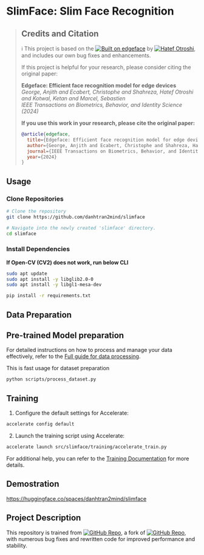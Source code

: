 # SlimFace: Slim Face Recognition

> ## Credits and Citation
>
> ℹ️ This project is based on the [![Built on edgeface](https://img.shields.io/badge/Built%20on-otroshi%2Fedgeface-blue?style=flat&logo=github)](https://github.com/otroshi/edgeface) by [![Hatef Otroshi](https://img.shields.io/badge/GitHub-Hatef_Otroshi-blue?style=flat&logo=github)](https://github.com/otroshi), and includes our own bug fixes and enhancements.
>
> If this project is helpful for your research, please consider citing the original paper:
>
> **Edgeface: Efficient face recognition model for edge devices**  
> *George, Anjith and Ecabert, Christophe and Shahreza, Hatef Otroshi and Kotwal, Ketan and Marcel, Sebastien*  
> *IEEE Transactions on Biometrics, Behavior, and Identity Science (2024)*
>
> **If you use this work in your research, please cite the original paper:**
> ```bibtex
> @article{edgeface,
>   title={Edgeface: Efficient face recognition model for edge devices},
>   author={George, Anjith and Ecabert, Christophe and Shahreza, Hatef Otroshi and Kotwal, Ketan and Marcel, Sebastien},
>   journal={IEEE Transactions on Biometrics, Behavior, and Identity Science},
>   year={2024}
> }
> ```


## Usage
### Clone Repositories
```bash
# Clone the repository
git clone https://github.com/danhtran2mind/slimface

# Navigate into the newly created 'slimface' directory.
cd slimface
```
### Install Dependencies
**If Open-CV (CV2) does not work, run below CLI**
```bash
sudo apt update
sudo apt install -y libglib2.0-0
sudo apt install -y libgl1-mesa-dev
```
```bash
pip install -r requirements.txt
```


## Data Preparation

## Pre-trained Model preparation
For detailed instructions on how to process and manage your data effectively, refer to the [Full guide for data processing](./docs/data_processing.md).

This is fast usage for dataset preparation
```bash
python scripts/process_dataset.py
```
## Training

1. Configure the default settings for Accelerate:
```bash
accelerate config default
```

2. Launch the training script using Accelerate:
```bash
accelerate launch src/slimface/training/accelerate_train.py
```

For additional help, you can refer to the [Training Documentation](./docs/training/training_docs.md) for more details.

## Demostration

https://huggingface.co/spaces/danhtran2mind/slimface

## Project Description

This repository is trained from [![GitHub Repo](https://img.shields.io/badge/GitHub-danhtran2mind%2Fedgeface-blue?style=flat)](https://github.com/danhtran2mind/edgeface), a fork of [![GitHub Repo](https://img.shields.io/badge/GitHub-otroshi%2Fedgeface-blue?style=flat)](https://github.com/otroshi/edgeface), with numerous bug fixes and rewritten code for improved performance and stability.
